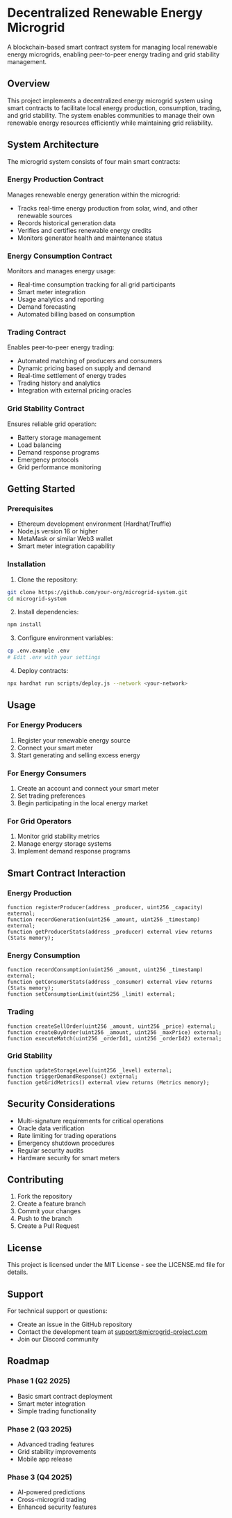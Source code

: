 # Decentralized Renewable Energy Microgrid

A blockchain-based smart contract system for managing local renewable energy microgrids, enabling peer-to-peer energy trading and grid stability management.

## Overview

This project implements a decentralized energy microgrid system using smart contracts to facilitate local energy production, consumption, trading, and grid stability. The system enables communities to manage their own renewable energy resources efficiently while maintaining grid reliability.

## System Architecture

The microgrid system consists of four main smart contracts:

### Energy Production Contract
Manages renewable energy generation within the microgrid:
- Tracks real-time energy production from solar, wind, and other renewable sources
- Records historical generation data
- Verifies and certifies renewable energy credits
- Monitors generator health and maintenance status

### Energy Consumption Contract
Monitors and manages energy usage:
- Real-time consumption tracking for all grid participants
- Smart meter integration
- Usage analytics and reporting
- Demand forecasting
- Automated billing based on consumption

### Trading Contract
Enables peer-to-peer energy trading:
- Automated matching of producers and consumers
- Dynamic pricing based on supply and demand
- Real-time settlement of energy trades
- Trading history and analytics
- Integration with external pricing oracles

### Grid Stability Contract
Ensures reliable grid operation:
- Battery storage management
- Load balancing
- Demand response programs
- Emergency protocols
- Grid performance monitoring

## Getting Started

### Prerequisites
- Ethereum development environment (Hardhat/Truffle)
- Node.js version 16 or higher
- MetaMask or similar Web3 wallet
- Smart meter integration capability

### Installation
1. Clone the repository:
```bash
git clone https://github.com/your-org/microgrid-system.git
cd microgrid-system
```

2. Install dependencies:
```bash
npm install
```

3. Configure environment variables:
```bash
cp .env.example .env
# Edit .env with your settings
```

4. Deploy contracts:
```bash
npx hardhat run scripts/deploy.js --network <your-network>
```

## Usage

### For Energy Producers
1. Register your renewable energy source
2. Connect your smart meter
3. Start generating and selling excess energy

### For Energy Consumers
1. Create an account and connect your smart meter
2. Set trading preferences
3. Begin participating in the local energy market

### For Grid Operators
1. Monitor grid stability metrics
2. Manage energy storage systems
3. Implement demand response programs

## Smart Contract Interaction

### Energy Production
```solidity
function registerProducer(address _producer, uint256 _capacity) external;
function recordGeneration(uint256 _amount, uint256 _timestamp) external;
function getProducerStats(address _producer) external view returns (Stats memory);
```

### Energy Consumption
```solidity
function recordConsumption(uint256 _amount, uint256 _timestamp) external;
function getConsumerStats(address _consumer) external view returns (Stats memory);
function setConsumptionLimit(uint256 _limit) external;
```

### Trading
```solidity
function createSellOrder(uint256 _amount, uint256 _price) external;
function createBuyOrder(uint256 _amount, uint256 _maxPrice) external;
function executeMatch(uint256 _orderId1, uint256 _orderId2) external;
```

### Grid Stability
```solidity
function updateStorageLevel(uint256 _level) external;
function triggerDemandResponse() external;
function getGridMetrics() external view returns (Metrics memory);
```

## Security Considerations

- Multi-signature requirements for critical operations
- Oracle data verification
- Rate limiting for trading operations
- Emergency shutdown procedures
- Regular security audits
- Hardware security for smart meters

## Contributing

1. Fork the repository
2. Create a feature branch
3. Commit your changes
4. Push to the branch
5. Create a Pull Request

## License

This project is licensed under the MIT License - see the LICENSE.md file for details.

## Support

For technical support or questions:
- Create an issue in the GitHub repository
- Contact the development team at support@microgrid-project.com
- Join our Discord community

## Roadmap

### Phase 1 (Q2 2025)
- Basic smart contract deployment
- Smart meter integration
- Simple trading functionality

### Phase 2 (Q3 2025)
- Advanced trading features
- Grid stability improvements
- Mobile app release

### Phase 3 (Q4 2025)
- AI-powered predictions
- Cross-microgrid trading
- Enhanced security features
